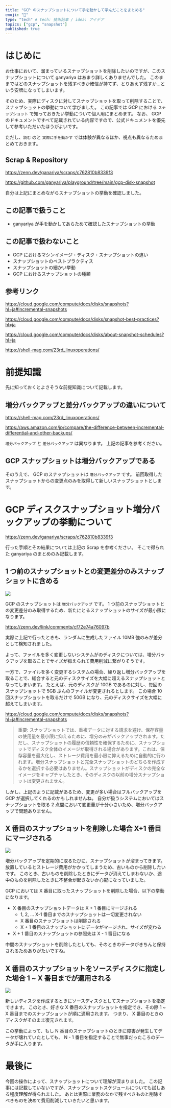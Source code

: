 ```yaml
---
title: "GCP のスナップショットについて手を動かして学んだことをまとめる"
emoji: "🐷"
type: "tech" # tech: 技術記事 / idea: アイデア
topics: ["gcp", "snapshot"]
published: true
---
```


# はじめに

お仕事において、溜まっているスナップショットを削除したいのですが、このスナップショットについて ganyariya はあまり詳しくありませんでした。
このままではどのスナップショットを残すべきか確信が持てず、とりあえず残すか...という安牌になってしまいます。

そのため、実際にディスクに対してスナップショットを取って削除することで、スナップショットの挙動について学びました。
この記事では GCP における `スナップショット` で知っておきたい挙動について個人用にまとめます。
なお、 GCP のドキュメントですべて記載されている内容ですので、公式ドキュメントを優先して参考いただいたほうがよいです。

ただし、`読む` のと `実際に手を動かす` では体験が異なるほか、視点も異なるためまとめておきます。

## Scrap & Repository

https://zenn.dev/ganariya/scraps/c762810b8339f3

https://github.com/ganyariya/playground/tree/main/gcp-disk-snapshot

自分は上記にまとめながらスナップショットの挙動を確認しました。

## この記事で扱うこと

- ganyariya が手を動かしてあらためて確認したスナップショットの挙動

## この記事で扱わないこと

- GCP におけるマシンイメージ・ディスク・スナップショットの違い
- スナップショットのベストプラクティス
- スナップショットの細かい挙動
- GCP におけるスナップショットの種類

## 参考リンク

https://cloud.google.com/compute/docs/disks/snapshots?hl=ja#incremental-snapshots

https://cloud.google.com/compute/docs/disks/snapshot-best-practices?hl=ja

https://cloud.google.com/compute/docs/disks/about-snapshot-schedules?hl=ja

https://shell-mag.com/23rd_linuxoperations/

# 前提知識

先に知っておくとよさそうな前提知識について記載します。

## 増分バックアップと差分バックアップの違いについて

https://shell-mag.com/23rd_linuxoperations/

https://aws.amazon.com/jp/compare/the-difference-between-incremental-differential-and-other-backups/

`増分バックアップ` と `差分バックアップ` は異なります。
上記の記事を参考ください。

## GCP スナップショットは増分バックアップである

そのうえで、 GCP のスナップショットは `増分バックアップ` です。
前回取得したスナップショットからの変更点のみを取得して新しいスナップショットとします。

# GCP ディスクスナップショット増分バックアップの挙動について

https://zenn.dev/ganariya/scraps/c762810b8339f3

行った手順とその結果については上記の Scrap を参考ください。
そこで得られた ganyariya のまとめのみ記載します。

## 1 つ前のスナップショットとの変更差分のみスナップショットに含める

![](https://storage.googleapis.com/zenn-user-upload/984ed80a4541-20250209.png)

GCP のスナップショットは `増分バックアップ` です。
1 つ前のスナップショットとの変更差分のみ取得するため、新たにとるスナップショットのサイズが最小限になります。

https://zenn.dev/link/comments/cf72e74a76097b

実際に上記で行ったときも、ランダムに生成したファイル 10MB 強のみが差分として検知されました。

よって、ファイルを多く変更しないシステムがのディスクについては、増分バックアップを取ることでサイズが抑えられて費用削減に繋がりそうです。

一方で、ファイルを多く変更するシステムの場合、繰り返し増分バックアップを取ることで、総合すると元のディスクサイズを大幅に超えるスナップショットとなってしまいます。
たとえば、元のディスクが 10GB であるのに対し、毎回のスナップショットで 5GB ぶんのファイルが変更されるとします。
この場合 10 回スナップショットを取るだけで 50GB になり、元のディスクサイズを大幅に超えてしまいます。

https://cloud.google.com/compute/docs/disks/snapshots?hl=ja#incremental-snapshots

> 重要: スナップショットでは、重複データに対する請求を避け、保存容量の使用量を最小限に抑えるために、増分のみがバックアップされます。ただし、スナップショットの履歴の信頼性を確保するために、スナップショットでディスク全体のイメージが取得される場合があります。これは、保存容量を最大化し、ストレージ費用を最小限に抑えるために自動的に行われます。増分スナップショットと完全スナップショットのどちらを作成するかを選択する必要はありません。スナップショットがディスクの完全なイメージをキャプチャしたとき、そのディスクの以前の増分スナップショットは変更されません。

しかし、上記のように記載があるため、変更が多い場合はフルバックアップを GCP が選択してくれるのかもしれませんね。
自分が扱うシステムにおいてはスナップショットを取る 2 点間において変更量が十分小さいため、増分バックアップで問題ありません。

## X 番目のスナップショットを削除した場合 X+1 番目にマージされる

![](https://storage.googleapis.com/zenn-user-upload/b91b4900828d-20250209.png)

増分バックアップを定期的に取るたびに、スナップショットが溜まってきます。
放置しているとストレージ費用がかかってしまうため、古いものから削除したいです。
このとき、古いものを削除したときにデータが消えてしまわないか、途中のものを削除したときに不整合が起きないか心配になっていました。

GCP においては X 番目に取ったスナップショットを削除した場合、以下の挙動になります。

- X 番目のスナップショットデータは X + 1 番目にマージされる
  - 1, 2, ... X-1 番目までのスナップショットは一切変更されない
  - X 番目のスナップショットは削除される
  - X + 1 番目のスナップショットにデータがマージされ、サイズが変わる
- X + 1 番目のスナップショットの参照先は X - 1 番目になる

中間のスナップショットを削除したとしても、そのときのデータがきちんと保持されるためありがたいですね。

## X 番目のスナップショットをソースディスクに指定した場合 1 ~ X 番目までが適用される

![](https://storage.googleapis.com/zenn-user-upload/1f1df9dc19aa-20250209.png)

新しいディスクを作成するときにソースディスクとしてスナップショットを指定できます。
このとき、好きな X 番目のスナップショットを指定でき、その際 1 ~ X 番目までのスナップショットが順に適用されます。
つまり、 X 番目のときのディスクがそのまま復元されます。

この挙動によって、もし N 番目のスナップショットのときに障害が発生してデータが壊れていたとしても、 N - 1 番目を指定することで無事だったころのデータが手に入ります。

# 最後に

今回の操作によって、スナップショットについて理解が深まりました。
この記事には記載していないですが、スナップショットスケジュールについても試しある程度理解が得られました。
あとは実際に業務のなかで残すべきものと削除すべきものを決めて費用削減していきたいと思います。
